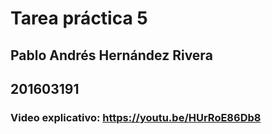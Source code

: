 # Tarea práctica 5
## Pablo Andrés Hernández Rivera
## 201603191

### Video explicativo: https://youtu.be/HUrRoE86Db8
